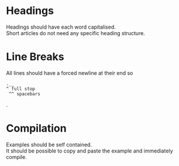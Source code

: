 # Headings

Headings should have each word capitalised.  
Short articles do not need any specific heading structure.  

# Line Breaks

All lines should have a forced newline at their end so

```
.__
^ full stop
 ^^ spacebars
```

.

# Compilation

Examples should be self contained.  
It should be possible to copy and paste the example and immediately compile.  


